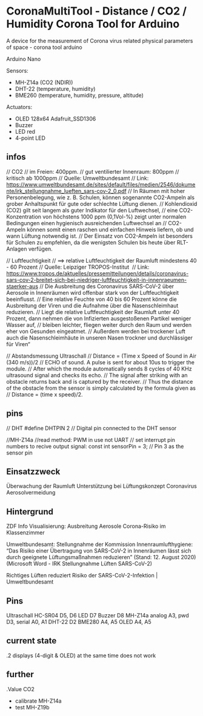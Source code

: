 # CoronaMultiTool -  Distance / CO2 / Humidity Corona Tool for Arduino 
A device for the measurement of Corona virus related physical parameters of space - corona tool arduino

Arduino Nano

Sensors:
- MH-Z14a (CO2 (NDIR))
- DHT-22 (temperature, humidity)
- BME260 (temperature, humidity, pressure, altitude)


Actuators:
- OLED 128x64 Adafruit_SSD1306
- Buzzer
- LED red
- 4-point LED



## infos

// CO2
// im Freien: 400ppm. 
// gut ventilierter Innenraum: 800ppm
// kritisch ab 1000ppm
// Quelle: Umweltbundesamt
// Link: https://www.umweltbundesamt.de/sites/default/files/medien/2546/dokumente/irk_stellungnahme_lueften_sars-cov-2_0.pdf
// In Räumen mit hoher Personenbelegung, wie z. B. Schulen, können sogenannte CO2-Ampeln als grober Anhaltspunkt für gute oder schlechte Lüftung dienen. 
// Kohlendioxid (CO2) gilt seit langem als guter Indikator für den Luftwechsel, 
// eine CO2-Konzentration von höchstens 1000 ppm (0,1Vol-%) zeigt unter normalen Bedingungen einen hygienisch ausreichenden Luftwechsel an
// CO2-Ampeln können somit einen raschen und einfachen Hinweis liefern, ob und wann Lüftung notwendig ist. 
// Der Einsatz von CO2-Ampeln ist besonders für Schulen zu empfehlen, da die wenigsten Schulen bis heute über RLT-Anlagen verfügen. 


// Luftfeuchtigkeit
// ==> relative Luftfeuchtigkeit der Raumluft  mindestens 40 - 60 Prozent
// Quelle: Leipziger TROPOS-Institut 
// Link: https://www.tropos.de/aktuelles/pressemitteilungen/details/coronavirus-sars-cov-2-breitet-sich-bei-niedriger-luftfeuchtigkeit-in-innenraeumen-staerker-aus
// Die Ausbreitung des Coronavirus SARS-CoV-2 über Aerosole in Innenräumen wird offenbar stark von der Luftfeuchtigkeit beeinflusst. 
// Eine relative Feuchte von 40 bis 60 Prozent könne die Ausbreitung der Viren und die Aufnahme über die Nasenschleimhaut reduzieren. 
// Liegt die relative Luftfeuchtigkeit der Raumluft unter 40 Prozent, dann nehmen die von Infizierten ausgestoßenen Partikel weniger Wasser auf, 
// bleiben leichter, fliegen weiter durch den Raum und werden eher von Gesunden eingeatmet. 
// Außerdem werden bei trockener Luft auch die Nasenschleimhäute in unseren Nasen trockner und durchlässiger für Viren“

// Abstandsmessung Ultraschall
// Distance = (Time x Speed of Sound in Air (340 m/s))/2
// ECHO of sound. A pulse is sent for about 10us to trigger the module. 
// After which the module automatically sends 8 cycles of 40 KHz ultrasound signal and checks its echo. 
// The signal after striking with an obstacle returns back and is captured by the receiver. 
// Thus the distance of the obstacle from the sensor is simply calculated by the formula given as
// Distance = (time x speed)/2.



## pins

// DHT
#define DHTPIN 2     // Digital pin connected to the DHT sensor

//MH-Z14a
//read method: PWM in use not UART
// set interrupt pin numbers to recive output signal:
const int sensorPin = 3; // Pin 3 as the sensor pin


## Einsatzzweck

Überwachung der Raumluft
Unterstützung bei Lüftungskonzept
Coronavirus Aerosolvermeidung 


## Hintergrund

ZDF Info Visualisierung: Ausbreitung Aerosole 
Corona-Risiko im Klassenzimmer

Umweltbundesamt: Stellungnahme der Kommission Innenraumlufthygiene: 
“Das Risiko einer Übertragung von SARS-CoV-2 in Innenräumen lässt sich durch geeignete Lüftungsmaßnahmen reduzieren” (Stand: 12. August 2020)  
(Microsoft Word - IRK Stellungnahme Lüften SARS-CoV-2)

Richtiges Lüften reduziert Risiko der SARS-CoV-2-Infektion | Umweltbundesamt


## Pins
Ultraschall HC-SR04	D5, D6
LED	D7
Buzzer	D8
MH-Z14a	analog A3, pwd D3, serial A0, A1
DHT-22	D2
BME280	A4, A5
OLED	A4, A5


## current state

.2 displays (4-digit & OLED) at the same time does not work


## further


.Value CO2
- calibrate MH-Z14a
- test MH-Z19b




